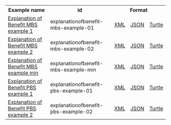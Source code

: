<table class="list" width="100%">            
   <tr>
     <th>Example name</th>
     <th>id</th>
     <th colspan="3">Format</th>
   </tr>
   <tr>
      <td><a href="ExplanationOfBenefit-explanationofbenefit-mbs-example-01.html">Explanation of Benefit MBS example 1</a></td>
      <td>explanationofbenefit-mbs-example-01</td>
      <td><a href="ExplanationOfBenefit-explanationofbenefit-mbs-example-01.xml.html">XML</a></td>
      <td><a href="ExplanationOfBenefit-explanationofbenefit-mbs-example-01.json.html">JSON</a></td>
      <td><a href="ExplanationOfBenefit-explanationofbenefit-mbs-example-01.ttl.html">Turtle</a></td>
   </tr> 
   <tr>
      <td><a href="ExplanationOfBenefit-explanationofbenefit-mbs-example-02.html">Explanation of Benefit MBS example 2</a></td>
      <td>explanationofbenefit-mbs-example-02</td>
      <td><a href="ExplanationOfBenefit-explanationofbenefit-mbs-example-02.xml.html">XML</a></td>
      <td><a href="ExplanationOfBenefit-explanationofbenefit-mbs-example-02.json.html">JSON</a></td>
      <td><a href="ExplanationOfBenefit-explanationofbenefit-mbs-example-02.ttl.html">Turtle</a></td>
   </tr>    
  <tr>
      <td><a href="ExplanationOfBenefit-explanationofbenefit-mbs-example-min.html">Explanation of Benefit MBS example min</a></td>
      <td>explanationofbenefit-mbs-example-min</td>
      <td><a href="ExplanationOfBenefit-explanationofbenefit-mbs-example-min.xml.html">XML</a></td>
      <td><a href="ExplanationOfBenefit-explanationofbenefit-mbs-example-min.json.html">JSON</a></td>
      <td><a href="ExplanationOfBenefit-explanationofbenefit-mbs-example-min.ttl.html">Turtle</a></td>
   </tr>
   <tr>
      <td><a href="ExplanationOfBenefit-explanationofbenefit-pbs-example-01.html">Explanation of Benefit PBS example 1</a></td>
      <td>explanationofbenefit-pbs-example-01</td>
      <td><a href="ExplanationOfBenefit-explanationofbenefit-pbs-example-01.xml.html">XML</a></td>
      <td><a href="ExplanationOfBenefit-explanationofbenefit-pbs-example-01.json.html">JSON</a></td>
      <td><a href="ExplanationOfBenefit-explanationofbenefit-pbs-example-01.ttl.html">Turtle</a></td>
   </tr>      
   <tr>
      <td><a href="ExplanationOfBenefit-explanationofbenefit-pbs-example-02.html">Explanation of Benefit PBS example 2</a></td>
      <td>explanationofbenefit-pbs-example-02</td>
      <td><a href="ExplanationOfBenefit-explanationofbenefit-pbs-example-02.xml.html">XML</a></td>
      <td><a href="ExplanationOfBenefit-explanationofbenefit-pbs-example-02.json.html">JSON</a></td>
      <td><a href="ExplanationOfBenefit-explanationofbenefit-pbs-example-02.ttl.html">Turtle</a></td>
   </tr>    
</table>